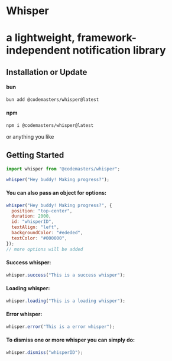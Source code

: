 # Whisper

# a lightweight, framework-independent notification library

## Installation or Update

#### bun

```sh
bun add @codemasters/whisper@latest
```

#### npm

```sh
npm i @codemasters/whisper@latest
```

or anything you like

## Getting Started

```js
import whisper from "@codemasters/whisper";

whisper("Hey buddy! Making progress?");
```

#### You can also pass an object for options:

```js
whisper("Hey buddy! Making progress?", {
  position: "top-center",
  duration: 2000,
  id: "whisperID",
  textAlign: "left",
  backgroundColor: "#ededed",
  textColor: "#000000",
});
// more options will be added
```

#### Success whisper:

```js
whisper.success("This is a success whisper");
```

#### Loading whisper:

```js
whisper.loading("This is a loading whisper");
```

#### Error whisper:

```js
whisper.error("This is a error whisper");
```

#### To dismiss one or more whisper you can simply do:

```js
whisper.dismiss("whisperID");
```
